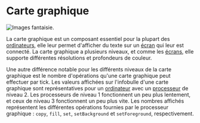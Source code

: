 # Carte graphique

![Images fantaisie.](oredict:oc:graphicsCard1)

La carte graphique est un composant essentiel pour la plupart des [ordinateurs](../general/computer.md), elle leur permet d'afficher du texte sur un [écran](../block/screen1.md) qui leur est connecté. La carte graphique a plusieurs niveaux, et comme les [écrans](../block/screen1.md), elle supporte différentes résolutions et profondeurs de couleur.

Une autre différence notable pour les différents niveaux de la carte graphique est le nombre d'opérations qu'une carte graphique peut effectuer par tick. Les valeurs affichées sur l'infobulle d'une carte graphique sont représentatives pour un [ordinateur](../general/computer.md) avec un [processeur](cpu1.md) de niveau 2. Les processeurs de niveau 1 fonctionnent un peu plus lentement, et ceux de niveau 3 fonctionnent un peu plus vite. Les nombres affichés représentent les différentes opérations fournies par le processeur graphique : `copy`, `fill`, `set`, `setBackground` et `setForeground`, respectivement.
